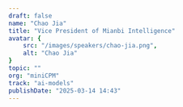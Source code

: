 ```yaml
---
draft: false
name: "Chao Jia"
title: "Vice President of Mianbi Intelligence"
avatar: {
    src: "/images/speakers/chao-jia.png",
    alt: "Chao Jia"
}
topic: ""
org: "miniCPM"
track: "ai-models"
publishDate: "2025-03-14 14:43"
---
```

